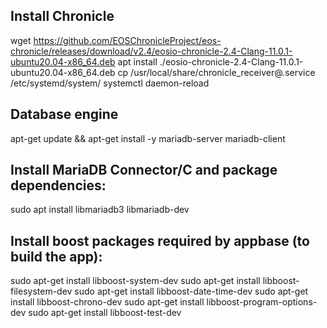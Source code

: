 ## Install Chronicle

wget https://github.com/EOSChronicleProject/eos-chronicle/releases/download/v2.4/eosio-chronicle-2.4-Clang-11.0.1-ubuntu20.04-x86_64.deb
apt install ./eosio-chronicle-2.4-Clang-11.0.1-ubuntu20.04-x86_64.deb
cp /usr/local/share/chronicle_receiver\@.service /etc/systemd/system/
systemctl daemon-reload


## Database engine

apt-get update && apt-get install -y mariadb-server mariadb-client


## Install MariaDB Connector/C and package dependencies:

sudo apt install libmariadb3 libmariadb-dev


## Install boost packages required by appbase (to build the app):
sudo apt-get install libboost-system-dev
sudo apt-get install libboost-filesystem-dev
sudo apt-get install libboost-date-time-dev
sudo apt-get install libboost-chrono-dev
sudo apt-get install libboost-program-options-dev
sudo apt-get install libboost-test-dev